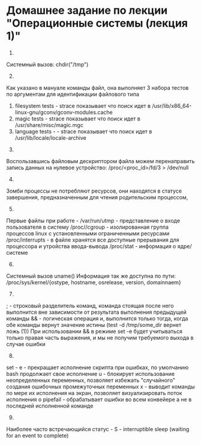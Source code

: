 # Домашнее задание по лекции "Операционные системы (лекция 1)"


1.
Системный вызов: 
chdir("/tmp")

2.
Как указано в мануале команды файл, она выполняет 3 набора тестов по аргументам для идентификации файлового типа
   1) filesystem tests - strace показывает что поиск идет в /usr/lib/x86_64-linux-gnu/gconv/gconv-modules.cache
   2) magic tests - strace показывает что поиск идет в /usr/share/misc/magic.mgc
   3) language tests - - strace показывает что поиск идет в /usr/lib/locale/locale-archive

3.
Воспользавшись файловым дескриптором файла можем перенаправить запись данных на нулевое устройство:
/proc/<proc_id>/fd/3 > /dev/null

4.
Зомби процессы не потребляют ресурсов, они находятся в статусе завершения, предназначенным для чтения родительским процессом,

5.
Первые файлы при работе - 
/var/run/utmp - представление о входе пользователя в систему
/proc/<PID>/cgroup - изолированная группа процессов linux с установленными ограниченными ресурсами
/proc/interrupts - в файле хранятся все доступные прерывания для процессора и утройства ввода-вывода
/proc/stat - информация о ядре/системе

6.
Системный вызов uname()
Информация так же доступна по пути:
/proc/sys/kernel/{ostype, hostname, osrelease, version, domainnaem}

7.
; - строковый разделитель команд, команда стоящая после него выполнится вне зависимости от результата выполнения предыдущей команды
&& - логическая операция и, выполнится только тогда, когда обе команды вернут значение истины (test -d /tmp/some_dir вернет ложь (1))
При использовании && в режиме set -e будет учитываться только правая часть выражения, и мы не получим требуемого выхода в случае ошибки

8.
set -
e - прекращает исполнение скрипта при ошибках, по умолчанию bash продолжает свое исполнение
u - блокирует использование неопределенных переменных, позволяет избежать "случайного" создания ошибочных промежуточных переменных
x - выводит команды по мере их исполнения на экран, позволяет визуализировать поток исполнения
o pipefail - обрабатывает ошибки во всем конвейере а не в последней исполненной команде

9.
Наиболее часто встречающийся статус -  S - interruptible sleep (waiting for an event to complete)